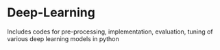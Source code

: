 # Deep-Learning
Includes codes for pre-processing, implementation, evaluation, tuning of various deep learning  models in python
